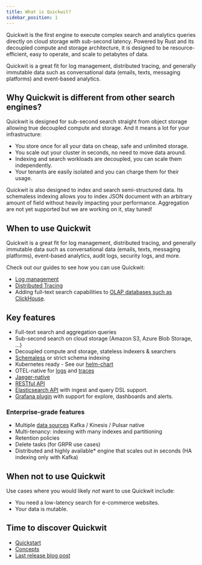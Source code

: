 ```yaml
---
title: What is Quickwit?
sidebar_position: 1
---
```


Quickwit is the first engine to execute complex search and analytics queries directly on cloud storage with sub-second latency. Powered by Rust and its decoupled compute and storage architecture, it is designed to be resource-efficient, easy to operate, and scale to petabytes of data.

Quickwit is a great fit for log management, distributed tracing, and generally immutable data such as conversational data (emails, texts, messaging platforms) and event-based analytics.


## Why Quickwit is different from other search engines?

Quickwit is designed for sub-second search straight from object storage allowing true decoupled compute and storage. And it means a lot for your infrastructure:

- You store once for all your data on cheap, safe and unlimited storage.
- You scale out your cluster in seconds, no need to move data around.
- Indexing and search workloads are decoupled, you can scale them independently.
- Your tenants are easily isolated and you can charge them for their usage.

Quickwit is also designed to index and search semi-structured data. Its schemaless indexing allows you to index JSON document with an arbitrary amount of field without heavily impacting your performance. Aggregation are not yet supported but we are working on it, stay tuned!

## When to use Quickwit

Quickwit is a great fit for log management, distributed tracing, and generally immutable data such as conversational data (emails, texts, messaging platforms), event-based analytics,  audit logs, security logs, and more.

Check out our guides to see how you can use Quickwit:

- [Log management](../log-management/overview.md)
- [Distributed Tracing](../distributed-tracing/overview.md)
- Adding full-text search capabilities to [OLAP databases such as ClickHouse](../get-started/tutorials/add-full-text-search-to-your-olap-db).


## Key features

- Full-text search and aggregation queries
- Sub-second search on cloud storage (Amazon S3, Azure Blob Storage, …)
- Decoupled compute and storage, stateless indexers & searchers
- [Schemaless](../guides/schemaless) or strict schema indexing
- Kubernetes ready - See our [helm-chart](../deployment/kubernetes)
- OTEL-native for [logs](../log-management/overview.md) and [traces](../distributed-tracing/overview.md)
- [Jaeger-native](../distributed-tracing/plug-quickwit-to-jaeger.md)
- [RESTful API](../reference/rest-api.md)
- [Elasticsearch API](../reference/es_compatible_api.md) with ingest and query DSL support.
- [Grafana plugin](https://github.com/quickwit-oss/quickwit-datasource) with support for explore, dashboards and alerts.

### Enterprise-grade features

- Multiple [data sources](../ingest-data/index.md) Kafka / Kinesis / Pulsar native
- Multi-tenancy: indexing with many indexes and partitioning
- Retention policies
- Delete tasks (for GRPR use cases)
- Distributed and highly available* engine that scales out in seconds (HA indexing only with Kafka)

## When not to use Quickwit

Use cases where you would likely *not* want to use Quickwit include:

- You need a low-latency search for e-commerce websites.
- Your data is mutable.

## Time to discover Quickwit

- [Quickstart](../get-started/quickstart.md)
- [Concepts](architecture.md)
- [Last release blog post](https://quickwit.io/blog/quickwit-0.5)
